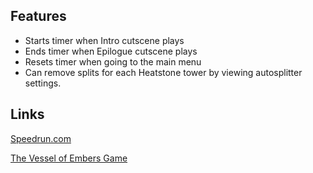 ## Features

- Starts timer when Intro cutscene plays
- Ends timer when Epilogue cutscene plays
- Resets timer when going to the main menu
- Can remove splits for each Heatstone tower by viewing autosplitter settings.

## Links

[Speedrun.com](https://speedrun.com/the_vessel_of_embers)

[The Vessel of Embers Game](https://logicleo.itch.io/the-vessel-of-embers)
